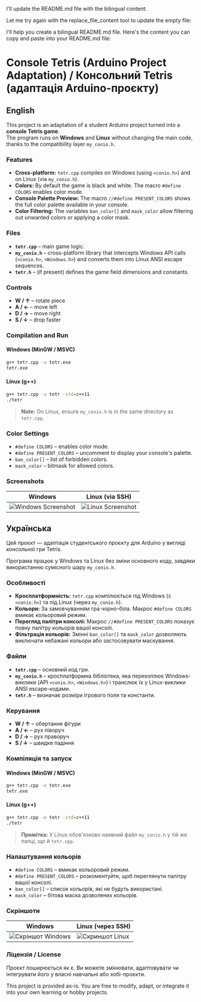 I'll update the README.md file with the bilingual content:


Let me try again with the replace_file_content tool to update the empty file:

I'll help you create a bilingual README.md file. Here's the content you can copy and paste into your README.md file:

# Console Tetris (Arduino Project Adaptation) / Консольний Tetris (адаптація Arduino-проєкту)

## English

This project is an adaptation of a student Arduino project turned into a **console Tetris game**.  
The program runs on **Windows** and **Linux** without changing the main code, thanks to the compatibility layer `my_conio.h`.

### Features
- **Cross-platform:** `tetr.cpp` compiles on Windows (using `<conio.h>`) and on Linux (via `my_conio.h`).
- **Colors:** By default the game is black and white. The macro `#define COLORS` enables color mode.
- **Console Palette Preview:** The macro `//#define PRESENT_COLORS` shows the full color palette available in your console.
- **Color Filtering:** The variables `ban_color[]` and `mask_color` allow filtering out unwanted colors or applying a color mask.

### Files
- **`tetr.cpp`** – main game logic.  
- **`my_conio.h`** – cross-platform library that intercepts Windows API calls (`<conio.h>`, `<Windows.h>`) and converts them into Linux ANSI escape sequences.  
- **`tetr.h`** – (if present) defines the game field dimensions and constants.

### Controls
- **W / ↑** – rotate piece  
- **A / ←** – move left  
- **D / →** – move right  
- **S / ↓** – drop faster  

### Compilation and Run

#### Windows (MinGW / MSVC)
```bash
g++ tetr.cpp -o tetr.exe
tetr.exe
```

#### Linux (g++)
```bash
g++ tetr.cpp -o tetr -std=c++11
./tetr
```

> **Note:**
> On Linux, ensure `my_conio.h` is in the same directory as `tetr.cpp`.

### Color Settings
- `#define COLORS` – enables color mode.
- `#define PRESENT_COLORS` – uncomment to display your console's palette.
- `ban_color[]` – list of forbidden colors.
- `mask_color` – bitmask for allowed colors.

### Screenshots
| Windows | Linux (via SSH) |
|---------|----------------|
| ![Windows Screenshot](screenshot_win.png) | ![Linux Screenshot](screenshot_linux.png) |

## Українська

Цей проєкт — адаптація студентського проєкту для Arduino у вигляді консольної гри Tetris.

Програма працює у Windows та Linux без зміни основного коду, завдяки використанню сумісного шару `my_conio.h`.

### Особливості
- **Кросплатформність:** `tetr.cpp` компілюється під Windows (з `<conio.h>`) та під Linux (через `my_conio.h`).
- **Кольори:** За замовчуванням гра чорно-біла. Макрос `#define COLORS` вмикає кольоровий режим.
- **Перегляд палітри консолі:** Макрос `//#define PRESENT_COLORS` показує повну палітру кольорів вашої консолі.
- **Фільтрація кольорів:** Змінні `ban_color[]` та `mask_color` дозволяють виключати небажані кольори або застосовувати маскування.

### Файли
- **`tetr.cpp`** – основний код гри.
- **`my_conio.h`** – кросплатформна бібліотека, яка перехоплює Windows-виклики (API `<conio.h>`, `<Windows.h>`) і транслює їх у Linux-виклики ANSI escape-кодами.
- **`tetr.h`** – визначає розміри ігрового поля та константи.

### Керування
- **W / ↑** – обертання фігури
- **A / ←** – рух ліворуч
- **D / →** – рух праворуч
- **S / ↓** – швидке падіння

### Компіляція та запуск

#### Windows (MinGW / MSVC)
```bash
g++ tetr.cpp -o tetr.exe
tetr.exe
```

#### Linux (g++)
```bash
g++ tetr.cpp -o tetr -std=c++11
./tetr
```

> **Примітка:**
> У Linux обов'язково наявний файл `my_conio.h` у тій же папці, що й `tetr.cpp`.

### Налаштування кольорів
- `#define COLORS` – вмикає кольоровий режим.
- `#define PRESENT_COLORS` – розкоментуйте, щоб переглянути палітру вашої консолі.
- `ban_color[]` – список кольорів, які не будуть використані.
- `mask_color` – бітова маска дозволених кольорів.

### Скріншоти
| Windows | Linux (через SSH) |
|---------|------------------|
| ![Скріншот Windows](screenshot_win.png) | ![Скриншот Linux](screenshot_linux.png) |

### Ліцензія / License
Проєкт поширюється як є. Ви можете змінювати, адаптовувати чи інтегрувати його у власні навчальні або хобі-проєкти.

This project is provided as-is. You are free to modify, adapt, or integrate it into your own learning or hobby projects.
